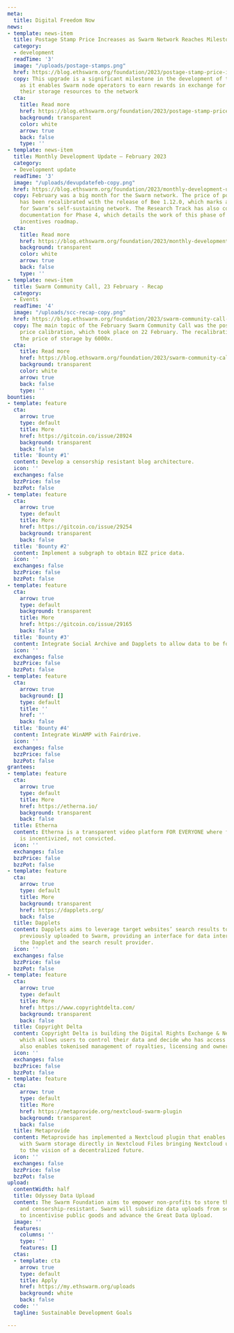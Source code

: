 ```yaml
---
meta:
  title: Digital Freedom Now
news:
- template: news-item
  title: Postage Stamp Price Increases as Swarm Network Reaches Milestone of Self-Sustainability
  category:
  - development
  readTime: '3'
  image: "/uploads/postage-stamps.png"
  href: https://blog.ethswarm.org/foundation/2023/postage-stamp-price-increases-as-swarm-network-reaches-milestone-of-self-sustainability/
  copy: This upgrade is a significant milestone in the development of the Swarm network,
    as it enables Swarm node operators to earn rewards in exchange for contributing
    their storage resources to the network
  cta:
    title: Read more
    href: https://blog.ethswarm.org/foundation/2023/postage-stamp-price-increases-as-swarm-network-reaches-milestone-of-self-sustainability/
    background: transparent
    color: white
    arrow: true
    back: false
    type: ''
- template: news-item
  title: Monthly Development Update – February 2023
  category:
  - Development update
  readTime: '3'
  image: "/uploads/devupdatefeb-copy.png"
  href: https://blog.ethswarm.org/foundation/2023/monthly-development-update-february-2023/
  copy: February was a big month for the Swarm network. The price of postage stamps
    has been recalibrated with the release of Bee 1.12.0, which marks a major milestone
    for Swarm’s self-sustaining network. The Research Track has also completed the
    documentation for Phase 4, which details the work of this phase of the Storage
    incentives roadmap.
  cta:
    title: Read more
    href: https://blog.ethswarm.org/foundation/2023/monthly-development-update-february-2023/
    background: transparent
    color: white
    arrow: true
    back: false
    type: ''
- template: news-item
  title: Swarm Community Call, 23 February - Recap
  category:
  - Events
  readTime: '4'
  image: "/uploads/scc-recap-copy.png"
  href: https://blog.ethswarm.org/foundation/2023/swarm-community-call-23-february-recap/
  copy: The main topic of the February Swarm Community Call was the postage stamp
    price calibration, which took place on 22 February. The recalibration increased
    the price of storage by 6000x.
  cta:
    title: Read more
    href: https://blog.ethswarm.org/foundation/2023/swarm-community-call-23-february-recap/
    background: transparent
    color: white
    arrow: true
    back: false
    type: ''
bounties:
- template: feature
  cta:
    arrow: true
    type: default
    title: More
    href: https://gitcoin.co/issue/28924
    background: transparent
    back: false
  title: 'Bounty #1'
  content: Develop a censorship resistant blog architecture.
  icon: ''
  exchanges: false
  bzzPrice: false
  bzzPot: false
- template: feature
  cta:
    arrow: true
    type: default
    title: More
    href: https://gitcoin.co/issue/29254
    background: transparent
    back: false
  title: 'Bounty #2'
  content: Implement a subgraph to obtain BZZ price data.
  icon: ''
  exchanges: false
  bzzPrice: false
  bzzPot: false
- template: feature
  cta:
    arrow: true
    type: default
    background: transparent
    title: More
    href: https://gitcoin.co/issue/29165
    back: false
  title: 'Bounty #3'
  content: Integrate Social Archive and Dapplets to allow data to be found.
  icon: ''
  exchanges: false
  bzzPrice: false
  bzzPot: false
- template: feature
  cta:
    arrow: true
    background: []
    type: default
    title: ''
    href: ''
    back: false
  title: 'Bounty #4'
  content: Integrate WinAMP with Fairdrive.
  icon: ''
  exchanges: false
  bzzPrice: false
  bzzPot: false
grantees:
- template: feature
  cta:
    arrow: true
    type: default
    title: More
    href: https://etherna.io/
    background: transparent
    back: false
  title: Etherna
  content: Etherna is a transparent video platform FOR EVERYONE where freedom of speech
    is incentivized, not convicted.
  icon: ''
  exchanges: false
  bzzPrice: false
  bzzPot: false
- template: feature
  cta:
    arrow: true
    type: default
    title: More
    background: transparent
    href: https://dapplets.org/
    back: false
  title: Dapplets
  content: Dapplets aims to leverage target websites’ search results to pull data
    previously uploaded to Swarm, providing an interface for data interchange between
    the Dapplet and the search result provider.
  icon: ''
  exchanges: false
  bzzPrice: false
  bzzPot: false
- template: feature
  cta:
    arrow: true
    type: default
    title: More
    href: https://www.copyrightdelta.com/
    background: transparent
    back: false
  title: Copyright Delta
  content: Copyright Delta is building the Digital Rights Exchange & Network (DRX)
    which allows users to control their data and decide who has access to it. DRX
    also enables tokenised management of royalties, licensing and ownership.
  icon: ''
  exchanges: false
  bzzPrice: false
  bzzPot: false
- template: feature
  cta:
    arrow: true
    type: default
    title: More
    href: https://metaprovide.org/nextcloud-swarm-plugin
    background: transparent
    back: false
  title: Metaprovide
  content: Metaprovide has implemented a Nextcloud plugin that enables users to interact
    with Swarm storage directly in Nextcloud Files bringing Nextcloud users closer
    to the vision of a decentralized future.
  icon: ''
  exchanges: false
  bzzPrice: false
  bzzPot: false
upload:
  contentWidth: half
  title: Odyssey Data Upload
  content: The Swarm Foundation aims to empower non-profits to store their data securely
    and censorship-resistant. Swarm will subsidize data uploads from selected projects
    to incentivise public goods and advance the Great Data Upload.
  image: ''
  features:
    columns: ''
    type: ''
    features: []
  ctas:
  - template: cta
    arrow: true
    type: default
    title: Apply
    href: https://my.ethswarm.org/uploads
    background: white
    back: false
  code: ''
  tagline: Sustainable Development Goals

---
```

